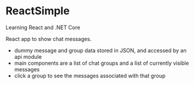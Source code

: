 # ReactSimple
Learning React and .NET Core

React app to show chat messages.
 - dummy message and group data stored in JSON, and accessed by an api module
 - main components are a list of chat groups and a list of currently visible messages
 - click a group to see the messages associated with that group
